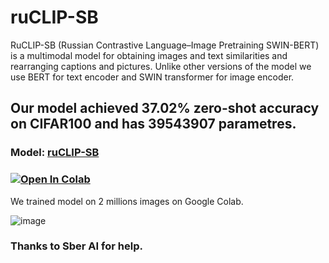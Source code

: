 # ruCLIP-SB
RuCLIP-SB (Russian Contrastive Language–Image Pretraining SWIN-BERT) is a multimodal model for obtaining images and text similarities and rearranging captions and pictures. Unlike other versions of the model we use BERT for text encoder and SWIN transformer for image encoder. 

## Our model achieved 37.02% zero-shot accuracy on CIFAR100 and has 39543907 parametres. 
### Model: [ruCLIP-SB](https://drive.google.com/file/d/1-CghuC9TCIDyn5H3zQS6ho_TNiudzJCX/view?usp=sharing)
### [![Open In Colab](https://colab.research.google.com/assets/colab-badge.svg)](https://colab.research.google.com/drive/1-9qyxA7Gy1bld8b7dtZISPgdqCWB7Pz3?usp=sharing)
We trained model on 2 millions images on Google Colab.

![image](https://github.com/cene555/ruCLIP-SB/blob/main/pictures/Similarity.png)


### Thanks to Sber AI for help.
